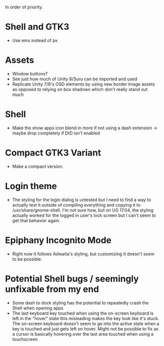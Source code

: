 In order of priority.

# Shell and GTK3
- Use ems instead of px

# Assets
- Window buttons?
- See just how much of Unity 8/Suru can be imported and used
- Replicate Unity 7/8's OSD elements by using new border image assets as opposed to relying on box shadows which don't really stand out much

# Shell
- Make the show apps icon blend in more if not using a dash extension -> maybe drop completely if DtD isn't enabled

# Compact GTK3 Variant
- Make a compact version.

# Login theme
- The styling for the login dialog is untested but I need to find a way to actually test it outside of compiling
everything and copying it to /usr/share/gnome-shell. I'm not sure how, but on UG 17.04, the styling actually
worked for the logged in user's lock screen but I can't seem to get that behavior again.

# Epiphany Incognito Mode
- Right now it follows Adwaita's styling, but customizing it doesn't _seem_ to be possible.

# Potential Shell bugs / seemingly unfixable from my end
- Some dash to dock styling has the potential to repeatedly crash the Shell when opening apps
-  The last keyboard key touched when using the on-screen keyboard is left in the "hover" state
this misleading makes the key look like it's stuck. The on-screen keyboard doesn't seem to go
into the active state when a key is touched and just gets left on hover. Might not be possible to fix as a
cursor is basically hovering over the last area touched when using a touchscreen
